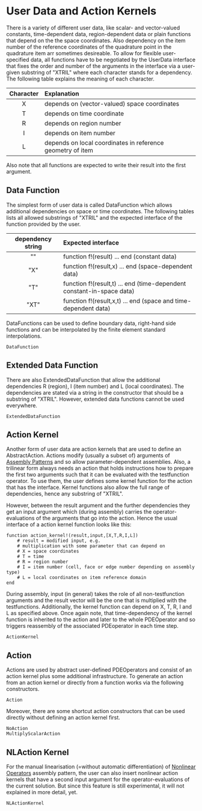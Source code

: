 
# User Data and Action Kernels

There is a variety of different user data, like scalar- and vector-valued constants, time-dependent data, region-dependent data or plain functions that
depend on the the space coordinates. Also dependency on the item number of the reference coordinates of the quadrature point in the quadrature item arr sometimes desireable.
To allow for flexible user-specified data, all functions have to be negotiated by the UserData interface that fixes
the order and number of the arguments in the interface via a user-given substring of "XTRIL" where each character stands for a dependency.
The following table explains the meaning of each character.


| Character          | Explanation                                                |
| :----------------: | :--------------------------------------------------------- | 
| X                  | depends on (vector-valued) space coordinates               | 
| T                  | depends on time coordinate                                 | 
| R                  | depends on region number                                   | 
| I                  | depends on item number                                     |
| L                  | depends on local coordinates in reference geometry of item |

Also note that all functions are expected to write their result into the first argument.


## Data Function

The simplest form of user data is called DataFunction which allows additional dependencies on space or time coordinates. The following tables lists all allowed substrings of "XTRIL"
and the expected interface of the function provided by the user.


| dependency string  | Expected interface                                                     |
| :----------------: | :--------------------------------------------------------------------- | 
| ""                 | function f!(result) ... end  (constant data)                           | 
| "X"                | function f!(result,x) ... end  (space-dependent data)                  | 
| "T"                | function f!(result,t) ... end  (time-dependent constant-in-space data) | 
| "XT"               | function f!(result,x,t) ... end  (space and time-dependent data)       |

DataFunctions can be used to define boundary data, right-hand side functions and can be interpolated by the finite element standard interpolations.

```@docs
DataFunction
```


## Extended Data Function

There are also ExtendedDataFunction that allow the additional dependencies R (region), I (item number) and L (local coordinates). The dependencies are stated via a string in the constructor that should be a substring of "XTRIL". However, extended data functions cannot be used everywhere.

```@docs
ExtendedDataFunction
```


## Action Kernel

Another form of user data are action kernels that are used to define an AbstractAction. Actions modify (usually a subset of) arguments of [Assembly Patterns](@ref) and so allow parameter-dependent assemblies. 
Also, a trilinear form always needs an action that holds instructions how to prepare the first two arguments such that it can be evaluated with the testfunction operator.
To use them, the user defines some kernel function for the action that has the interface. Kernel functions also allow the full range of dependencies, hence any substring of "XTRIL".

However, between the result argument and the further dependencies they get an input argument which (during assembly) carries the operator-evaluations of the arguments that go into the action. Hence the usual interface
of a action kernel function looks like this:

```@example
function action_kernel!(result,input,[X,T,R,I,L])
    # result = modified input, e.g.
    # multiplication with some parameter that can depend on
    # X = space coordinates
    # T = time
    # R = region number
    # I = item number (cell, face or edge number depending on assembly type)
    # L = local coordinates on item reference domain
end
```

During assembly, input (in general) takes the role of all non-testfunction arguments and the result vector will be the one that is multiplied with the testfunctions. Additionally, the kernel function can depend on X, T, R, I and L as specified above. Once again note, that time-dependency of the kernel function is inherited to the action and later to the whole PDEOperator and so triggers reassembly of the associated PDEoperator in each time step.

```@docs
ActionKernel
```


## Action

Actions are used by abstract user-defined PDEOperators and consist of an action kernel plus some additional infrastructure. To generate an action from an action kernel or directly from a function
works via the following constructors.

```@docs
Action
```

Moreover, there are some shortcut action constructors that can be used directly without defining an action kernel first.

```@docs
NoAction
MultiplyScalarAction
```


## NLAction Kernel

For the manual linearisation (=without automatic differentiation) of [Nonlinear Operators](@ref) assembly pattern, the user can also insert nonlinear action kernels that have a second input argument for the operator-evaluations of the current solution. But since this feature is still experimental, it will not explained in more detail, yet.

```@docs
NLActionKernel
```

